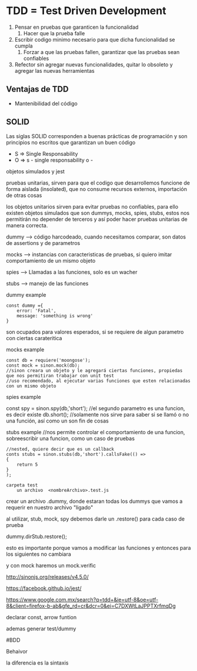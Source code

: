 # TDD = Test Driven Development

1. Pensar en pruebas que garanticen la funcionalidad
    1. Hacer que la prueba falle
2. Escribir codigo minimo necesario para que dicha funcionalidad se cumpla
    1. Forzar a que las pruebas fallen, garantizar que las pruebas sean confiables
3. Refector sin agregar nuevas funcionalidades, quitar lo obsoleto y agregar las nuevas herramientas

## Ventajas de TDD
- Mantenibilidad del código


## SOLID

Las siglas SOLID corresponden a buenas prácticas de programación y son principios no escritos que garantizan un buen código

- S => Single Responsability
- O => 
s - single responsability
o -

objetos simulados y jest

pruebas unitarias, sirven para que el codigo que desarrollemos funcione de forma aislada (insolated), que no consume recursos externos, importación de otras cosas

los objetos unitarios sirven para evitar pruebas no confiables, para ello existen objetos simulados que son dummys, mocks, spies, stubs, estos nos permitirán no depender de terceros y así poder hacer pruebas unitarias de manera correcta.

dummy --> código harcodeado, cuando necesitamos comparar, son datos de assertions y de parametros

mocks --> instancias con caracteristicas de pruebas, si quiero imitar comportamiento de un mismo objeto

spies --> Llamadas a las funciones, solo es un wacher

stubs --> manejo de las funciones

dummy example

    const dummy ={
        error: 'Fatal',
        message: 'something is wrong'
    }

son ocupados para valores esperados, si se requiere de algun parametro con ciertas carateritica

mocks example

    const db = requiere('moongose');
    const mock = sinon.mock(db);
    //sinon creara un objeto y le agregará ciertas funciones, propiedas que nos permitiran trabajar con unit test
    //uso recomendado, al ejecutar varias funciones que esten relacionadas con un mismo objeto

spies example

const spy = sinon.spy(db,'short'); 
    //el segundo parametro es una funcion, es decir existe db.short();
    //solamente nos sirve para saber si se llamó o no una función, así como un son fin de cosas

stubs example
    //nos permite controlar el comportamiento de una funcion, sobreescribir una funcion, como un caso de pruebas

    //nested, quiere decir que es un callback
    conts stubs = sinon.stubs(db,'short').callsFake(() =>
    {
        return 5
    }
    );

    carpeta test
        un archivo  <nombreArchivo>.test.js

crear un archivo .dummy, donde estaran todas los dummys que vamos a requerir en nuestro archivo "ligado"

al utilizar, stub, mock, spy debemos darle un .restore() para cada caso de prueba

dummy.dirStub.restore();

esto es importante porque vamos a modificar las funciones y entonces para los siguientes no cambiara

y con mock haremos un mock.verific


http://sinonjs.org/releases/v4.5.0/


https://facebook.github.io/jest/

https://www.google.com.mx/search?q=tdd+&ie=utf-8&oe=utf-8&client=firefox-b-ab&gfe_rd=cr&dcr=0&ei=C7DXWtLaJPPTXrfmqDg


declarar const, arrow funtion

ademas generar test/dummy

#BDD

Behaivor

la diferencia es la sintaxis
